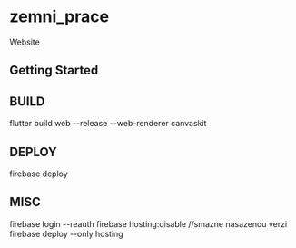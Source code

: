 # zemni_prace

Website

## Getting Started

## BUILD
flutter build web --release --web-renderer canvaskit   

## DEPLOY
firebase deploy

## MISC
firebase login --reauth
firebase hosting:disable //smazne nasazenou verzi
firebase deploy --only hosting